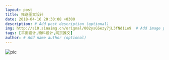```yaml
---
layout: post
title: 推送图文设计
date: 2018-04-16 20:30:08 +0300
description: # Add post description (optional)
img: http://s10.sinaimg.cn/orignal/002ysGSezy7jL3fNd1Le9  # Add image post (optional)
tags: [平面设计,物料设计,网页推文] 
author: # Add name author (optional)
---
```



![pic](http://s10.sinaimg.cn/orignal/002ysGSezy7jL3fNd1Le9)
